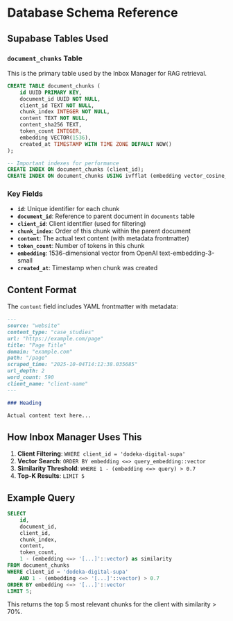 # Database Schema Reference

## Supabase Tables Used

### `document_chunks` Table

This is the primary table used by the Inbox Manager for RAG retrieval.

```sql
CREATE TABLE document_chunks (
    id UUID PRIMARY KEY,
    document_id UUID NOT NULL,
    client_id TEXT NOT NULL,
    chunk_index INTEGER NOT NULL,
    content TEXT NOT NULL,
    content_sha256 TEXT,
    token_count INTEGER,
    embedding VECTOR(1536),
    created_at TIMESTAMP WITH TIME ZONE DEFAULT NOW()
);

-- Important indexes for performance
CREATE INDEX ON document_chunks (client_id);
CREATE INDEX ON document_chunks USING ivfflat (embedding vector_cosine_ops);
```

### Key Fields

- **`id`**: Unique identifier for each chunk
- **`document_id`**: Reference to parent document in `documents` table
- **`client_id`**: Client identifier (used for filtering)
- **`chunk_index`**: Order of this chunk within the parent document
- **`content`**: The actual text content (with metadata frontmatter)
- **`token_count`**: Number of tokens in this chunk
- **`embedding`**: 1536-dimensional vector from OpenAI text-embedding-3-small
- **`created_at`**: Timestamp when chunk was created

## Content Format

The `content` field includes YAML frontmatter with metadata:

```markdown
--- 
source: "website" 
content_type: "case_studies" 
url: "https://example.com/page" 
title: "Page Title" 
domain: "example.com" 
path: "/page" 
scraped_time: "2025-10-04T14:12:38.035685" 
url_depth: 2 
word_count: 590 
client_name: "client-name" 
--- 

### Heading

Actual content text here...
```

## How Inbox Manager Uses This

1. **Client Filtering**: `WHERE client_id = 'dodeka-digital-supa'`
2. **Vector Search**: `ORDER BY embedding <=> query_embedding::vector`
3. **Similarity Threshold**: `WHERE 1 - (embedding <=> query) > 0.7`
4. **Top-K Results**: `LIMIT 5`

## Example Query

```sql
SELECT 
    id,
    document_id,
    client_id,
    chunk_index,
    content,
    token_count,
    1 - (embedding <=> '[...]'::vector) as similarity
FROM document_chunks
WHERE client_id = 'dodeka-digital-supa'
    AND 1 - (embedding <=> '[...]'::vector) > 0.7
ORDER BY embedding <=> '[...]'::vector
LIMIT 5;
```

This returns the top 5 most relevant chunks for the client with similarity > 70%.

